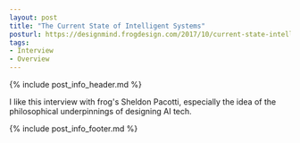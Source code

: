 ```yaml
---
layout: post
title: "The Current State of Intelligent Systems"
posturl: https://designmind.frogdesign.com/2017/10/current-state-intelligent-systems/
tags:
- Interview
- Overview
---
```


{% include post_info_header.md %}

I like this interview with frog's Sheldon Pacotti, especially the idea of the philosophical underpinnings of designing AI tech. 

<!--more-->
{% include post_info_footer.md %}
